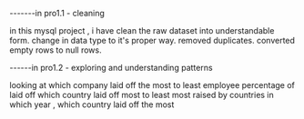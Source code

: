 -------in pro1.1 - cleaning 

in this mysql project , i have clean the raw dataset into understandable form.
change in data type to it's proper way.
removed duplicates.
converted empty rows to null rows.

------in pro1.2 - exploring and understanding patterns

looking at which company laid off the most to least employee
percentage of laid off 
which country laid off most to least
most raised by countries
in which year , which country laid off the most
